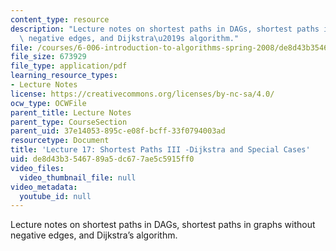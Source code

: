 ```yaml
---
content_type: resource
description: "Lecture notes on shortest paths in DAGs, shortest paths in graphs without\
  \ negative edges, and Dijkstra\u2019s algorithm."
file: /courses/6-006-introduction-to-algorithms-spring-2008/de8d43b3546789a5dc677ae5c5915ff0_lec17.pdf
file_size: 673929
file_type: application/pdf
learning_resource_types:
- Lecture Notes
license: https://creativecommons.org/licenses/by-nc-sa/4.0/
ocw_type: OCWFile
parent_title: Lecture Notes
parent_type: CourseSection
parent_uid: 37e14053-895c-e08f-bcff-33f0794003ad
resourcetype: Document
title: 'Lecture 17: Shortest Paths III -Dijkstra and Special Cases'
uid: de8d43b3-5467-89a5-dc67-7ae5c5915ff0
video_files:
  video_thumbnail_file: null
video_metadata:
  youtube_id: null
---
```

Lecture notes on shortest paths in DAGs, shortest paths in graphs without negative edges, and Dijkstra’s algorithm.